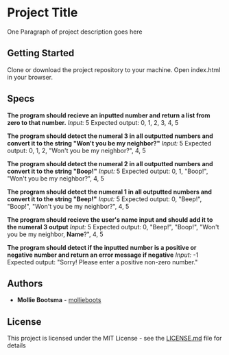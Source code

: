 # Project Title

One Paragraph of project description goes here

## Getting Started

Clone or download the project repository to your machine. Open index.html in your browser.

## Specs

**The program should recieve an inputted number and return a list from zero to that number.**
*Input*: 5
Expected output: 0, 1, 2, 3, 4, 5

**The program should detect the numeral 3 in all outputted numbers and convert it to the string "Won't you be my neighbor?"**
*Input:* 5
Expected output: 0, 1, 2, "Won't you be my neighbor?", 4, 5

**The program should detect the numeral 2 in all outputted numbers and convert it to the string "Boop!"**
*Input:* 5
Expected output: 0, 1, "Boop!", "Won't you be my neighbor?", 4, 5

**The program should detect the numeral 1 in all outputted numbers and convert it to the string "Beep!"**
*Input:* 5
Expected output: 0, "Beep!", "Boop!", "Won't you be my neighbor?", 4, 5

**The program should recieve the user's name input and should add it to the numeral 3 output**
*Input:* 5
Expected output: 0, "Beep!", "Boop!", "Won't you be my neighbor, **Name**?", 4, 5

**The program should detect if the inputted number is a positive or negative number and return an error message if negative**
*Input:* -1
Expected output: "Sorry! Please enter a positive non-zero number."

## Authors

* **Mollie Bootsma** -  [mollieboots](https://github.com/mollieboots)

## License

This project is licensed under the MIT License - see the [LICENSE.md](LICENSE.md) file for details
